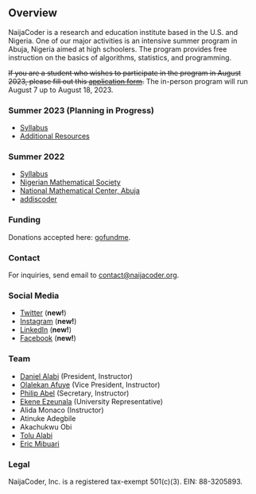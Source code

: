 ## Overview


NaijaCoder is a research and education institute based in the U.S. and Nigeria. One of our major activities is an intensive summer program in Abuja, Nigeria aimed at high schoolers. The program provides free instruction on the basics of algorithms, statistics, and programming.

~~If you are a student who wishes to participate in the program in August 2023, please fill out this [application form].~~
The in-person program will run August 7 up to August 18, 2023.

[application form]: https://docs.google.com/forms/d/e/1FAIpQLSeQ4PVc_aLutDv3DeuvkG5QjgxAOYFPOoTmw4nKHHF6uoJWjg/viewform 

### Summer 2023 (Planning in Progress)

* [Syllabus](summer2023/files/syllabus.md)
* [Additional Resources]

[Additional Resources]: https://github.com/naijacoderorg/lectures


### Summer 2022

* [Syllabus]
* [Nigerian Mathematical Society]
* [National Mathematical Center, Abuja]
* [addiscoder]

[Syllabus]: summer2022/files/syllabus.md
[Nigerian Mathematical Society]: https://www.nigerianmathematicalsociety.org/
[National Mathematical Center, Abuja]: https://nmc.edu.ng/
[addiscoder]: https://www.addiscoder.com/


### Funding

Donations accepted here: [gofundme](https://www.gofundme.com/f/help-launch-a-coding-project-in-nigeria).

### Contact

For inquiries, send email to [contact@naijacoder.org](mailto:contact@naijacoder.org).

### Social Media

* [Twitter](https://twitter.com/naijacoderorg) (**new!**)
* [Instagram](https://www.instagram.com/naijacoder/) (**new!**)
* [LinkedIn](https://www.linkedin.com/company/naijacoder/) (**new!**)
* [Facebook](https://www.facebook.com/people/NaijaCoder/100089748270716/) (**new!**)

### Team
* [Daniel Alabi](https://www.linkedin.com/in/alabidan/) (President, Instructor)
* [Olalekan Afuye](https://www.linkedin.com/in/olalekan-afuye/) (Vice President, Instructor)
* [Philip Abel](https://www.linkedin.com/in/abelphilip/) (Secretary, Instructor)
* [Ekene Ezeunala](https://www.linkedin.com/in/ekene-ezeunala/) (University Representative)
* Alida Monaco (Instructor)
* Atinuke Adegbile
* Akachukwu Obi
* [Tolu Alabi](https://www.linkedin.com/in/tolu-alabi-08697525/)
* [Eric Mibuari](https://www.linkedin.com/in/eric-mibuari-bb24044/)


### Legal

NaijaCoder, Inc. is a registered tax-exempt 501(c)(3).
EIN: 88-3205893.
